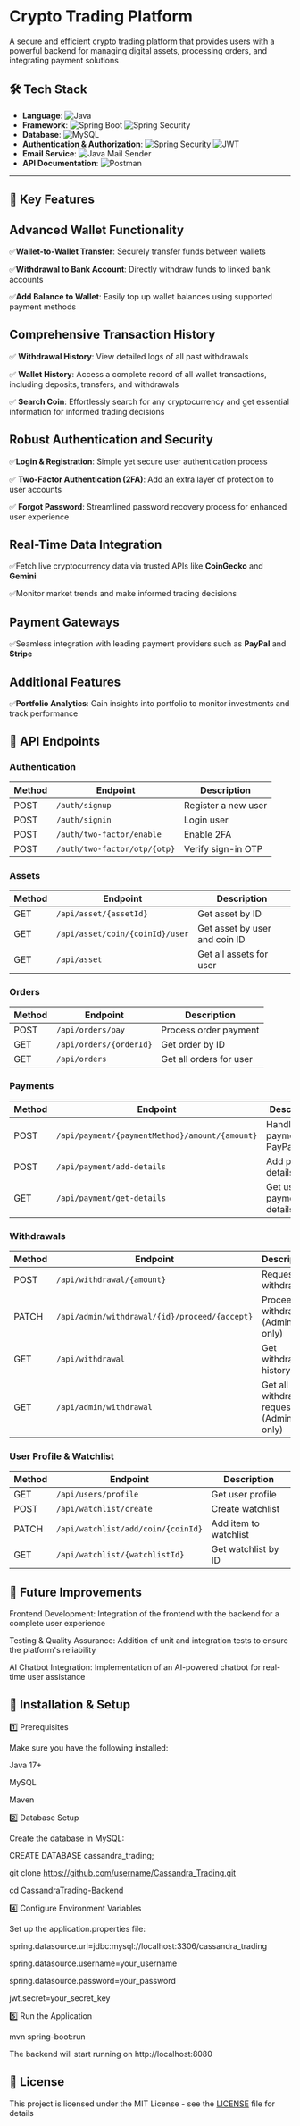 #  Crypto Trading Platform 

A secure and efficient crypto trading platform that provides users with a powerful backend for managing digital assets, processing orders, and integrating payment solutions
## 🛠 **Tech Stack**

- **Language**: ![Java](https://img.shields.io/badge/Java-ED8B00?style=flat&logo=openjdk&logoColor=white)  
- **Framework**:  ![Spring Boot](https://img.shields.io/badge/Spring_Boot-6DB33F?style=flat&logo=spring-boot&logoColor=white)  ![Spring Security](https://img.shields.io/badge/Spring_Security-232F3E?style=flat&logo=spring-security&logoColor=white)  
- **Database**: ![MySQL](https://img.shields.io/badge/MySQL-4479A1?style=flat&logo=mysql&logoColor=white)  
- **Authentication & Authorization**: ![Spring Security](https://img.shields.io/badge/Spring_Security-232F3E?style=flat&logo=spring-security&logoColor=white)  ![JWT](https://img.shields.io/badge/JWT-000000?style=flat&logo=json-web-tokens&logoColor=white)  
- **Email Service**: ![Java Mail Sender](https://img.shields.io/badge/Java_Mail_Sender-26A153?style=flat&logo=java&logoColor=white)  
- **API Documentation**: ![Postman](https://img.shields.io/badge/Postman-FF6C37?style=flat&logo=postman&logoColor=white)  

---
## 🚀 **Key Features**

## **Advanced Wallet Functionality**

✅**Wallet-to-Wallet Transfer**: Securely transfer funds between wallets

✅**Withdrawal to Bank Account**: Directly withdraw funds to linked bank accounts 

✅**Add Balance to Wallet**: Easily top up wallet balances using supported payment methods  


## **Comprehensive Transaction History**

✅ **Withdrawal History**: View detailed logs of all past withdrawals  

✅ **Wallet History**: Access a complete record of all wallet transactions, including deposits, transfers, and withdrawals  

✅ **Search Coin**: Effortlessly search for any cryptocurrency and get essential information for informed trading decisions  

##  **Robust Authentication and Security**
✅**Login & Registration**: Simple yet secure user authentication process  

✅ **Two-Factor Authentication (2FA)**: Add an extra layer of protection to user accounts  

✅ **Forgot Password**: Streamlined password recovery process for enhanced user experience 

##  **Real-Time Data Integration**
✅Fetch live cryptocurrency data via trusted APIs like **CoinGecko** and **Gemini**  

✅Monitor market trends and make informed trading decisions  

## **Payment Gateways**
✅Seamless integration with leading payment providers such as **PayPal** and **Stripe**  

## **Additional Features**
✅**Portfolio Analytics**: Gain insights into portfolio to monitor investments and track performance  

## 📌 API Endpoints

### Authentication
| Method | Endpoint | Description |
|--------|---------|-------------|
| POST | `/auth/signup` | Register a new user |
| POST | `/auth/signin` | Login user |
| POST | `/auth/two-factor/enable` | Enable 2FA |
| POST | `/auth/two-factor/otp/{otp}` | Verify sign-in OTP |

### Assets
| Method | Endpoint | Description |
|--------|---------|-------------|
| GET | `/api/asset/{assetId}` | Get asset by ID |
| GET | `/api/asset/coin/{coinId}/user` | Get asset by user and coin ID |
| GET | `/api/asset` | Get all assets for user |

### Orders
| Method | Endpoint | Description |
|--------|---------|-------------|
| POST | `/api/orders/pay` | Process order payment |
| GET | `/api/orders/{orderId}` | Get order by ID |
| GET | `/api/orders` | Get all orders for user |

### Payments
| Method | Endpoint | Description |
|--------|---------|-------------|
| POST | `/api/payment/{paymentMethod}/amount/{amount}` | Handle payment via PayPal/Stripe |
| POST | `/api/payment/add-details` | Add payment details |
| GET | `/api/payment/get-details` | Get user payment details |

### Withdrawals
| Method | Endpoint | Description |
|--------|---------|-------------|
| POST | `/api/withdrawal/{amount}` | Request withdrawal |
| PATCH | `/api/admin/withdrawal/{id}/proceed/{accept}` | Proceed withdrawal (Admin only) |
| GET | `/api/withdrawal` | Get withdrawal history |
| GET | `/api/admin/withdrawal` | Get all withdrawal requests (Admin only) |

### User Profile & Watchlist
| Method | Endpoint | Description |
|--------|---------|-------------|
| GET | `/api/users/profile` | Get user profile |
| POST | `/api/watchlist/create` | Create watchlist |
| PATCH | `/api/watchlist/add/coin/{coinId}` | Add item to watchlist |
| GET | `/api/watchlist/{watchlistId}` | Get watchlist by ID |

## 🚧 Future Improvements

Frontend Development: Integration of the frontend with the backend for a complete user experience

Testing & Quality Assurance: Addition of unit and integration tests to ensure the platform's reliability

AI Chatbot Integration: Implementation of an AI-powered chatbot for real-time user assistance

## 🔹 Installation & Setup

1️⃣ Prerequisites

Make sure you have the following installed:

Java 17+

MySQL

Maven

2️⃣ Database Setup

Create the database in MySQL:

CREATE DATABASE cassandra_trading;

git clone https://github.com/username/Cassandra_Trading.git

cd CassandraTrading-Backend

4️⃣ Configure Environment Variables

Set up the application.properties file:

spring.datasource.url=jdbc:mysql://localhost:3306/cassandra_trading

spring.datasource.username=your_username

spring.datasource.password=your_password

jwt.secret=your_secret_key

5️⃣ Run the Application

mvn spring-boot:run

The backend will start running on http://localhost:8080

## 📑 License

This project is licensed under the MIT License - see the [LICENSE](LICENSE) file for details
